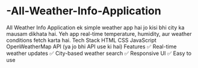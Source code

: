 # -All-Weather-Info-Application
All Weather Info Application ek simple weather app hai jo kisi bhi city ka mausam dikhata hai. Yeh app real-time temperature, humidity, aur weather conditions fetch karta hai. Tech Stack HTML CSS JavaScript OpenWeatherMap API (ya jo bhi API use ki hai) Features ✅ Real-time weather updates ✅ City-based weather search ✅ Responsive UI ✅ Easy to use
